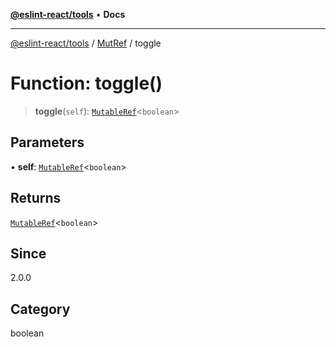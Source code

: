 [**@eslint-react/tools**](../../../README.md) • **Docs**

***

[@eslint-react/tools](../../../README.md) / [MutRef](../README.md) / toggle

# Function: toggle()

> **toggle**(`self`): [`MutableRef`](../interfaces/MutableRef.md)\<`boolean`\>

## Parameters

• **self**: [`MutableRef`](../interfaces/MutableRef.md)\<`boolean`\>

## Returns

[`MutableRef`](../interfaces/MutableRef.md)\<`boolean`\>

## Since

2.0.0

## Category

boolean
